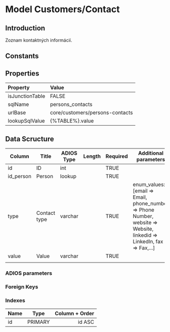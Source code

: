 # Model Customers/Contact

## Introduction

Zoznam kontaktných informácií.

## Constants

## Properties

| Property        | Value                           |
| :-------------- | :------------------------------ |
| isJunctionTable | FALSE                           |
| sqlName         | persons_contacts                |
| urlBase         | core/customers/persons-contacts |
| lookupSqlValue  | {%TABLE%}.value                 |

## Data Scructure

| Column    | Title        | ADIOS Type | Length | Required | Additional parameters                            |
| --------- | ------------ | ---------- | ------ | -------- | ------------------------------------------------ |
| id        | ID           | int        |        | TRUE     |                                                  |
| id_person | Person       | lookup     |        | TRUE     |                                                  |
| type      | Contact type | varchar    |        | TRUE     |enum_values: [email => Email, phone_number => Phone Number, website => Website, linkedid => LinkedIn, fax => Fax,...] |
| value     | Value        | varchar    |        | TRUE     |                                                  |
|           |              |            |        |          |                                                  |

### ADIOS parameters

### Foreign Keys

### Indexes

| Name |  Type   | Column + Order |
| :--- | :-----: | -------------: |
| id   | PRIMARY |         id ASC |
